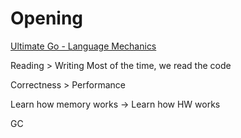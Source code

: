 # Opening

[Ultimate Go - Language Mechanics](https://github.com/peerapat40595/gotraining/blob/master/topics/courses/go/language/README.md)

Reading > Writing
Most of the time, we read the code

Correctness > Performance

Learn how memory works -> Learn how HW works

GC